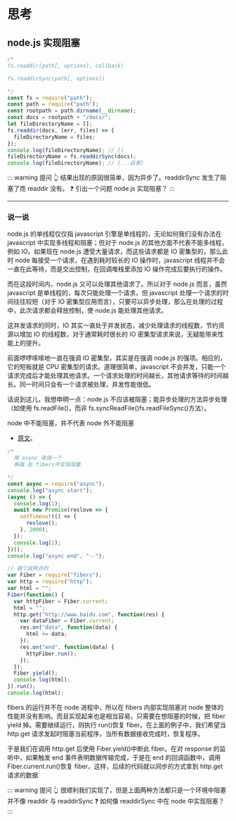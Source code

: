 # 思考

## node.js 实现阻塞

```js
/*
fs.readdir(path[, options], callback)

fs.readdirSync(path[, options])

*/
const fs = require("path");
const path = require("path");
const rootpath = path.dirname(__dirname);
const docs = rootpath + "/docs/";
let fileDirectoryName = [];
fs.readdir(docs, (err, files) => {
  fileDirectoryName = files;
});
console.log(fileDirectoryName); // []
fileDirectoryName = fs.readdirSync(docs);
console.log(fileDirectoryName); // [...目录]
```

::: warning 提问
👆 结果出现的原因很简单，因为异步了。readdirSync 发生了阻塞了而 readdir 没有。
❓ 引出一个问题 node.js 实现阻塞？
:::

---

### 说一说

node.js 的单线程仅仅指 javascript 引擎是单线程的，无论如何我们没有办法在 javascript 中实现多线程和阻塞；但对于 node.js 的其他方面不代表不能多线程，例如 IO。如果现在 node.js 遭受大量请求，而这些请求都是 IO 密集型的，那么此时 node 每接受一个请求，在遇到耗时较长的 IO 操作时，javascript 线程并不会一直在此等待，而是交出控制，在回调堆栈里添加 IO 操作完成后要执行的操作。

而在这段时间内，node.js 又可以处理其他请求了。所以对于 node.js 而言，虽然 javascript 是单线程的，每次只能处理一个请求，但 javascript 处理一个请求的时间往往较短（对于 IO 密集型应用而言），只要可以异步处理，那么在处理的过程中，此次请求都会释放控制，使 node.js 能处理其他请求。

这并发请求的同时，IO 其实一直处于并发状态，减少处理请求的线程数，节约资源以增加 IO 的线程数，对于通常耗时很长的 IO 密集型请求来说，无疑能带来性能上的提升。

前面啰啰嗦嗦地一直在强调 IO 密集型，其实是在强调 node.js 的强项。相应的，它的短板就是 CPU 密集型的请求。道理很简单，javascript 不会并发，只能一个请求完成后才能处理其他请求。一个请求处理的时间越长，其他请求等待的时间越长。同一时间只会有一个请求被处理，并发性能很低。

话说到这儿，我想申明一点：node.js 不应该被阻塞；能异步处理的方法异步处理（如使用 fs.readFile()，而非 fs.syncReadFile()fs.readFileSync()方法）。

node 中不能阻塞，并不代表 node 外不能阻塞

- [原文](http://www.nodeclass.com/articles/310731)。

```js
/*
  用 async 来搞一个
  再搞 在 fibers中实现阻塞

*/
const async = require("async");
console.log("async start");
(async () => {
  console.log(1);
  await new Promise(reslove => {
    setTimeout(() => {
      reslove();
    }, 2000);
  });
  console.log(2);
})();
console.log("async end", "--");

// 搞个成熟点的
var Fiber = require("fibers");
var http = require("http");
var html = "";
Fiber(function() {
  var httpFiber = Fiber.current;
  html = "";
  http.get("http://www.baidu.com", function(res) {
    var dataFiber = Fiber.current;
    res.on("data", function(data) {
      html += data;
    });
    res.on("end", function(data) {
      httpFiber.run();
    });
  });
  Fiber.yield();
  console.log(html);
}).run();
console.log(html);
```

fibers 的运行并不在 node 进程中，所以在 fibers 内部实现阻塞对 node 整体的性能并没有影响。而且实现起来也是相当容易，只需要在想阻塞的时候，把 fiber yield 掉。需要继续运行，则执行 run()恢复 fiber。在上面的例子中，我们希望当 http.get 请求发起时阻塞当前程序，当所有数据接收完成时，恢复程序。

于是我们在调用 http.get 后使用 Fiber.yield()中断此 fiber。在对 response 的监听中，如果触发 end 事件表明数据传输完成，于是在 end 的回调函数中，调用 Fiber.current.run()恢复 fiber，这样，后续的代码就以同步的方式拿到 http.get 请求的数据

::: warning 提问
👆 很顺利我们实现了，但是上面两种方法都只是一个环境中阻塞并不像 readdir 与 readdirSync
❓ 如何像 readdirSync 中在 node 中实现阻塞？
:::
